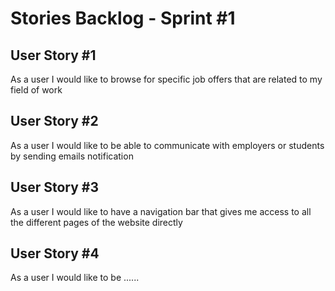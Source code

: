 # Stories Backlog - Sprint #1

## User Story #1

As a user I would like to browse for specific job offers that are related to my field of work

## User Story #2

As a user I would like to be able to communicate with employers or students by sending emails notification


## User Story #3

As a user I would like to have a navigation bar that gives me access to all the different pages of the website directly 


## User Story #4

As a user I would like to be ......
